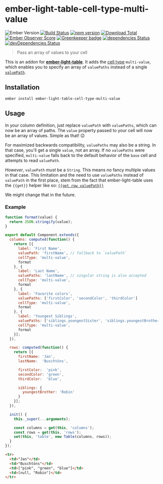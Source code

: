 # ember-light-table-cell-type-multi-value

![Ember Version](https://embadge.io/v1/badge.svg?start=2.4.0)
[![Build Status](https://travis-ci.org/buschtoens/ember-light-table-cell-type-multi-value.svg)](https://travis-ci.org/buschtoens/ember-light-table-cell-type-multi-value)
[![npm version](https://badge.fury.io/js/ember-light-table-cell-type-multi-value.svg)](http://badge.fury.io/js/ember-light-table-cell-type-multi-value)
[![Download Total](https://img.shields.io/npm/dt/ember-light-table-cell-type-multi-value.svg)](http://badge.fury.io/js/ember-light-table-cell-type-multi-value)
[![Ember Observer Score](https://emberobserver.com/badges/ember-light-table-cell-type-multi-value.svg)](https://emberobserver.com/addons/ember-light-table-cell-type-multi-value)
[![Greenkeeper badge](https://badges.greenkeeper.io/buschtoens/ember-light-table-cell-type-multi-value.svg)](https://greenkeeper.io/)
[![dependencies Status](https://david-dm.org/buschtoens/ember-light-table-cell-type-multi-value/status.svg)](https://david-dm.org/buschtoens/ember-light-table-cell-type-multi-value)
[![devDependencies Status](https://david-dm.org/buschtoens/ember-light-table-cell-type-multi-value/dev-status.svg)](https://david-dm.org/buschtoens/ember-light-table-cell-type-multi-value?type=dev)

> Pass an array of values to your cell  

This is an addon for [**ember-light-table**][elt]. It adds the
[cell type][cellType] `multi-value`, which enables you to specify an array of `valuePaths` instead of a single [`valuePath`][valuePath].

[elt]: https://github.com/offirgolan/ember-light-table
[cellType]: https://offirgolan.github.io/ember-light-table/docs/classes/Column.html#property_cellType
[valuePath]: https://offirgolan.github.io/ember-light-table/docs/classes/Column.html#property_valuePath

## Installation

```
ember install ember-light-table-cell-type-multi-value
```

## Usage

In your column definition, just replace `valuePath` with `valuePaths`, which can
now be an array of paths. The `value` property passed to your cell will now be
an array of values. Simple as that! :wink:

For maximized backwards compatibility, `valuePaths` may also be a string. In
that case, you'll get a single `value`, not an array. If no `valuePaths` were
specified, `multi-value` falls back to the default behavior of the `base` cell
and attempts to read `valuePath`.

*However*, `valuePath` *must* be a `String`. This means no fancy multiple
values in that case. This limitation and the need to use `valuePaths` instead of
`valuePath` in the first place, stem from the fact that ember-light-table uses
the `{{get}}` helper like so: [`{{get row valuePath}}`](https://github.com/offirgolan/ember-light-table/blob/71b76d2e5c5e737dd8072787d1484155db2883f7/addon/templates/components/lt-row.hbs#L4)

We might change that in the future.

### Example

```js
function format(value) {
  return JSON.stringify(value);
}

export default Component.extends({
  columns: computed(function() {
    return [{
      label: 'First Name',
      valuePath: 'firstName', // fallback to `valuePath`
      cellType: 'multi-value',
      format
    }, {
      label: 'Last Name',
      valuePaths: 'lastName', // singular string is also accepted
      cellType: 'multi-value',
      format
    }, {
      label: 'Favorite colors',
      valuePaths: ['firstColor', 'secondColor', 'thirdColor']
      cellType: 'multi-value',
      format
    }, {
      label: 'Youngest Siblings',
      valuePaths: ['siblings.youngestSister', 'siblings.youngestBrother']
      cellType: 'multi-value',
      format
    }];
  }),

  rows: computed(function() {
    return [{
      firstName: 'Jan',
      lastName:  'Buschtöns',

      firstColor:  'pink',
      secondColor: 'green',
      thirdColor:  'blue',

      siblings: {
        youngestBrother: 'Robin'
      }
    }];
  }),

  init() {
    this._super(...arguments);

    const columns = get(this, 'columns');
    const rows = get(this, 'rows');
    set(this, 'table', new Table(columns, rows));
  }
});
```

```html
<tr>
  <td>"Jan"</td>
  <td>"Buschtöns"</td>
  <td>["pink", "green", "blue"]</td>
  <td>[null, "Robin"]</td>
</tr>
```
